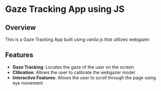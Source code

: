 # Gaze Tracking App using JS

## Overview

This is a Gaze Tracking App built using vanila js that utilizes webgazer.

## Features

- **Gaze Tracking**: Locates the gaze of the user on the screen 
- **Clibration**: Allows the user to calibrate the webgazer model
- **Interactive Features**: Allows the user to scroll through the page using eye movement



